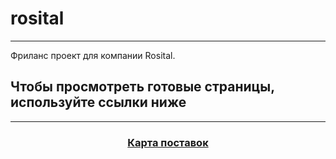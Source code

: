 # rosital
---
Фриланс проект для компании Rosital.

## Чтобы просмотреть готовые страницы, используйте ссылки ниже
---
<h3 align="center"><a href="https://drenyash.github.io/rosital/map" target="_blank">Карта поставок</a></h3>

